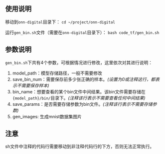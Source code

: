 ## 使用说明

移动到`onn-digital`目录下：
    ```cd ~/project/onn-digital```

运行`gen_bin.sh`文件（需要在`onn-digital`目录下）：
    ```bash code_tf/gen_bin.sh```

## 参数说明

`gen_bin.sh`下共有4个参数，可根据情况进行修改，这里依次对其进行说明：

1. model_path：模型存储路径，一般不需要修改
2. save_bin_num：需要保存前多少张正确的样本。*(设置为0或注释这行，都表示不需要保存样本)*
3. bin_name：想要查看的某个bin文件中间结果。该bin文件需要存储在`{model_path}/bin/`目录下。*(注释该行表示不需要查看任何中间结果)*
4. save_params：是否需要存储参数为bin文件。*(注释该行表示不需要存储参数)*
5. gen_images: 生成mnist数据集图片

## 注意

sh文件中注释的代码行需要移动到非注释代码行的下方，否则无法正常执行。